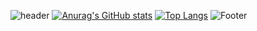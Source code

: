 


![header](https://capsule-render.vercel.app/api?type=waving&color=A3DCBE&height=200&section=header)
[![Anurag's GitHub stats](https://github-readme-stats.vercel.app/api?username=Cryingpepe&show_icons=true&theme=cobalt&bg_color=DEG,COLOR1,COLOR2,COLOR3)](https://github.com/anuraghazra/github-readme-stats)
[![Top Langs](https://github-readme-stats.vercel.app/api/top-langs/?username=Cryingpepe&layout=compact)](https://github.com/anuraghazra/github-readme-stats)
![Footer](https://capsule-render.vercel.app/api?type=waving&color=A3DCBE&height=200&section=footer)
